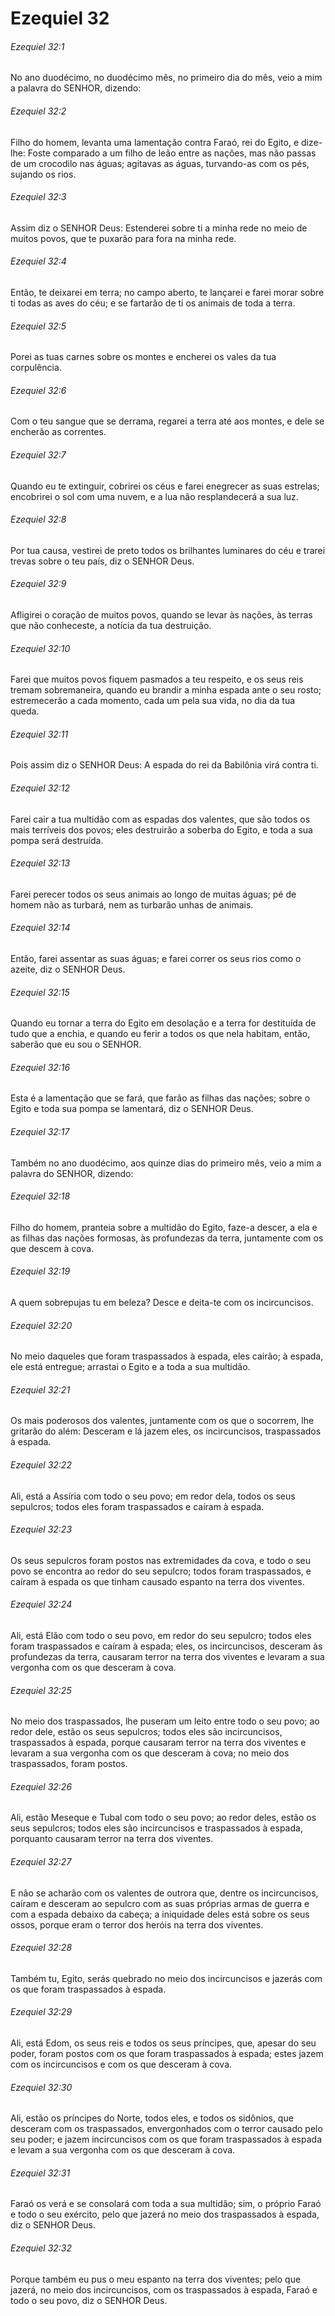 # Ezequiel 32

###### Ezequiel 32:1

No ano duodécimo, no duodécimo mês, no primeiro dia do mês, veio a mim a palavra do SENHOR, dizendo:

###### Ezequiel 32:2

Filho do homem, levanta uma lamentação contra Faraó, rei do Egito, e dize-lhe: Foste comparado a um filho de leão entre as nações, mas não passas de um crocodilo nas águas; agitavas as águas, turvando-as com os pés, sujando os rios.

###### Ezequiel 32:3

Assim diz o SENHOR Deus: Estenderei sobre ti a minha rede no meio de muitos povos, que te puxarão para fora na minha rede.

###### Ezequiel 32:4

Então, te deixarei em terra; no campo aberto, te lançarei e farei morar sobre ti todas as aves do céu; e se fartarão de ti os animais de toda a terra.

###### Ezequiel 32:5

Porei as tuas carnes sobre os montes e encherei os vales da tua corpulência.

###### Ezequiel 32:6

Com o teu sangue que se derrama, regarei a terra até aos montes, e dele se encherão as correntes.

###### Ezequiel 32:7

Quando eu te extinguir, cobrirei os céus e farei enegrecer as suas estrelas; encobrirei o sol com uma nuvem, e a lua não resplandecerá a sua luz.

###### Ezequiel 32:8

Por tua causa, vestirei de preto todos os brilhantes luminares do céu e trarei trevas sobre o teu país, diz o SENHOR Deus.

###### Ezequiel 32:9

Afligirei o coração de muitos povos, quando se levar às nações, às terras que não conheceste, a notícia da tua destruição.

###### Ezequiel 32:10

Farei que muitos povos fiquem pasmados a teu respeito, e os seus reis tremam sobremaneira, quando eu brandir a minha espada ante o seu rosto; estremecerão a cada momento, cada um pela sua vida, no dia da tua queda.

###### Ezequiel 32:11

Pois assim diz o SENHOR Deus: A espada do rei da Babilônia virá contra ti.

###### Ezequiel 32:12

Farei cair a tua multidão com as espadas dos valentes, que são todos os mais terríveis dos povos; eles destruirão a soberba do Egito, e toda a sua pompa será destruída.

###### Ezequiel 32:13

Farei perecer todos os seus animais ao longo de muitas águas; pé de homem não as turbará, nem as turbarão unhas de animais.

###### Ezequiel 32:14

Então, farei assentar as suas águas; e farei correr os seus rios como o azeite, diz o SENHOR Deus.

###### Ezequiel 32:15

Quando eu tornar a terra do Egito em desolação e a terra for destituída de tudo que a enchia, e quando eu ferir a todos os que nela habitam, então, saberão que eu sou o SENHOR.

###### Ezequiel 32:16

Esta é a lamentação que se fará, que farão as filhas das nações; sobre o Egito e toda sua pompa se lamentará, diz o SENHOR Deus.

###### Ezequiel 32:17

Também no ano duodécimo, aos quinze dias do primeiro mês, veio a mim a palavra do SENHOR, dizendo:

###### Ezequiel 32:18

Filho do homem, pranteia sobre a multidão do Egito, faze-a descer, a ela e as filhas das nações formosas, às profundezas da terra, juntamente com os que descem à cova.

###### Ezequiel 32:19

A quem sobrepujas tu em beleza? Desce e deita-te com os incircuncisos.

###### Ezequiel 32:20

No meio daqueles que foram traspassados à espada, eles cairão; à espada, ele está entregue; arrastai o Egito e a toda a sua multidão.

###### Ezequiel 32:21

Os mais poderosos dos valentes, juntamente com os que o socorrem, lhe gritarão do além: Desceram e lá jazem eles, os incircuncisos, traspassados à espada.

###### Ezequiel 32:22

Ali, está a Assíria com todo o seu povo; em redor dela, todos os seus sepulcros; todos eles foram traspassados e caíram à espada.

###### Ezequiel 32:23

Os seus sepulcros foram postos nas extremidades da cova, e todo o seu povo se encontra ao redor do seu sepulcro; todos foram traspassados, e caíram à espada os que tinham causado espanto na terra dos viventes.

###### Ezequiel 32:24

Ali, está Elão com todo o seu povo, em redor do seu sepulcro; todos eles foram traspassados e caíram à espada; eles, os incircuncisos, desceram às profundezas da terra, causaram terror na terra dos viventes e levaram a sua vergonha com os que desceram à cova.

###### Ezequiel 32:25

No meio dos traspassados, lhe puseram um leito entre todo o seu povo; ao redor dele, estão os seus sepulcros; todos eles são incircuncisos, traspassados à espada, porque causaram terror na terra dos viventes e levaram a sua vergonha com os que desceram à cova; no meio dos traspassados, foram postos.

###### Ezequiel 32:26

Ali, estão Meseque e Tubal com todo o seu povo; ao redor deles, estão os seus sepulcros; todos eles são incircuncisos e traspassados à espada, porquanto causaram terror na terra dos viventes.

###### Ezequiel 32:27

E não se acharão com os valentes de outrora que, dentre os incircuncisos, caíram e desceram ao sepulcro com as suas próprias armas de guerra e com a espada debaixo da cabeça; a iniquidade deles está sobre os seus ossos, porque eram o terror dos heróis na terra dos viventes.

###### Ezequiel 32:28

Também tu, Egito, serás quebrado no meio dos incircuncisos e jazerás com os que foram traspassados à espada.

###### Ezequiel 32:29

Ali, está Edom, os seus reis e todos os seus príncipes, que, apesar do seu poder, foram postos com os que foram traspassados à espada; estes jazem com os incircuncisos e com os que desceram à cova.

###### Ezequiel 32:30

Ali, estão os príncipes do Norte, todos eles, e todos os sidônios, que desceram com os traspassados, envergonhados com o terror causado pelo seu poder; e jazem incircuncisos com os que foram traspassados à espada e levam a sua vergonha com os que desceram à cova.

###### Ezequiel 32:31

Faraó os verá e se consolará com toda a sua multidão; sim, o próprio Faraó e todo o seu exército, pelo que jazerá no meio dos traspassados à espada, diz o SENHOR Deus.

###### Ezequiel 32:32

Porque também eu pus o meu espanto na terra dos viventes; pelo que jazerá, no meio dos incircuncisos, com os traspassados à espada, Faraó e todo o seu povo, diz o SENHOR Deus.

